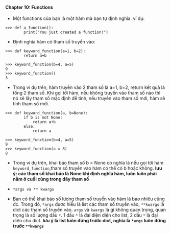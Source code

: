 #### Chapter 10: Functions
- Một functions của bạn là một hàm mà bạn tự định nghĩa. ví dụ:
```
>>> def a_function():
        print("You just created a function!")
```
- Định nghĩa hàm có tham số truyền vào:
```
>>> def keyword_function(a=1, b=2):
        return a+b

>>> keyword_function(b=4, a=5)
9
>>> keyword_function()
3
```
- Trong ví dụ trên, hàm truyền vào 2 tham số là a=1, b=2, return kết quả là tổng 2 tham số. Khi gọi tới hàm, nếu không truyền vào tham số nào thì nó sẽ lấy tham số mặc định để tính, nếu truyền vào tham số mới, hàm sẽ tính tham số mới.

```
>>> def keyword_function(a, b=None):
        if b is not None:
            return a+b
        else:
            return a

>>> keyword_function(b=4, a=5)
9
>>> keyword_function(a = 8)
8
```
- Trong ví dụ trên, khai báo tham số b = None có nghĩa là nếu gọi tới hàm `keyword_function`,tham số truyền vào hàm có thể có b hoặc không. **lưu ý: các tham số khai báo là None khi định nghĩa hàm, luôn luôn phải nằm ở cuối cùng trong dãy tham số**

- `*args và ** kwargs`
- Bạn có thể khai báo số lượng tham số truyền vào hàm là bao nhiêu cũng đc. Trong đó, `*args` đươc hiểu là list các tham số truyền vào, `**kwargs` là dict các tham số truyền vào. `args` và `kwargs` là gì không quan trọng, quan trọng là số lượng dấu `*`. 1 dấu `*` là đại diện diện cho list, 2 dấu `*` là đại diện cho dict. **lưu ý là list luôn đứng trước dict, nghĩa là `*args` luôn đứng trước `**kwargs`**
